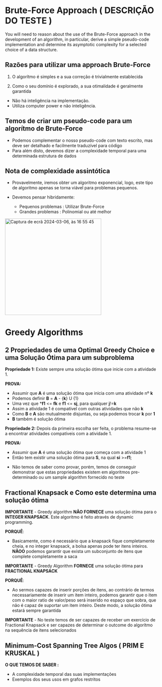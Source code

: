 # Brute-Force Approach ( DESCRIÇÃO DO TESTE )


You will need to reason about the use of the Brute-Force approach in the development of an algorithm, in particular, derive a simple pseudo-code implementation and determine its asymptotic complexity for a selected choice of a data structure.



## Razões para utilizar uma approach Brute-Force


1. O algorítmo é simples e a sua correção é trivialmente establecida

2. Como o seu domínio é explorado, a sua otimalidade é geralmente garantida



- Não há inteligência na implementação.
- Utiliza computer power e não inteligência.

  

## Temos de criar um pseudo-code para um algorítmo de Brute-Force


* Podemos complementar o nosso pseudo-code com texto escrito, mas deve ser detalhado e facilmente traduzível para código
* Para além disto, devemos dizer a complexidade temporal para uma determinada estrutura de dados


## Nota de complexidade assintótica


* Provavelmente, iremos obter um algoritmo exponencial, logo, este tipo de algoritmo apenas se torna viável para problemas pequenos.


* Devemos pensar hibridamente:
    - Pequenos problemas : Utilizar Brute-Force
    - Grandes problemas : Polinomial ou até melhor
 

<img width="318" alt="Captura de ecrã 2024-03-06, às 16 55 45" src="https://github.com/DiogoSV7/Resumos-Desenho-de-Algoritmos/assets/145665382/ab6e2c18-9c41-445c-bc55-378f5c6d26c9">


# Greedy Algorithms 

## 2 Propriedades de uma Optimal Greedy Choice e uma Solução Ótima para um subproblema

**Propriedade 1:**  Existe sempre uma solução ótima que inicie com a atividade 1.

**PROVA:**

  - Assumir que **A** é uma solução ótima que inicia com uma atividade nº **k**
  - Podemos definir **B** = **A** - {**k**} U {1}
  - Uma vez que ***f1** <= **fk** e **f1** <= **sj**, para qualquer **j**!=**k**
  - Assim a atividade 1 é compatível com outras atividades que não **k**
  - Como **B** e **A** são mutualmente disjuntas, ou seja podemos trocar **k** por **1**
  - **B** também é solução ótima

**Propriedade 2:**  Depois da primeira escolha ser feita, o problema resume-se a encontrar atividades compatíveis com a atividade 1.

**PROVA:**

  - Assumir que **A** é uma solução ótima que começa com a atividade 1
  - Então tem existir uma solução ótima para **S**, na qual **si** >=**f1**;


* Não temos de saber como provar, porém, temos de conseguir demonstrar que estas propriedades existem em algoritmos pre-determinado ou um sample algorithm fornecido no teste


## Fractional Knapsack e Como este determina uma solução ótima

**IMPORTANTE** - Greedy algorithm **NÃO FORNECE** uma solução ótima para o **INTEGER KNAPSACK**. Este algoritmo é feito através de dynamic programming.

**PORQUÊ**:
  - Basicamente, como é necessário que a knapsack fique completamente cheia, e no integer knapsack, a bolsa apenas pode ter itens inteiros. **NÃOO** podemos garantir que exista um subconjunto de itens que complete completamente a saca


**IMPORTANTE** - Greedy Algorithm **FORNECE** uma solução ótima para **FRACTIONAL KNAPSACK**

**PORQUÊ**:
  - Ao sermos capazes de inserir porções de itens, ao contrário de termos necessariamente de inserir um item inteiro, podemos garantir que o item com o maior ratio de valor/peso será inserido no espaço que sobra, que não é capaz de suportar um item inteiro. Deste modo, a solução ótima estará sempre garantida

**IMPORTANTE** - No teste temos de ser capazes de receber um exercício de Fractional Knapsack e ser capazes de determinar o outcome do algorítmo na sequência de itens selecionados

## Minimum-Cost Spanning Tree Algos ( PRIM E KRUSKAL )

**O QUE TEMOS DE SABER :**

 - A complexidade temporal das suas implementações
 - Exemplos dos seus usos em grafos restritos

   
